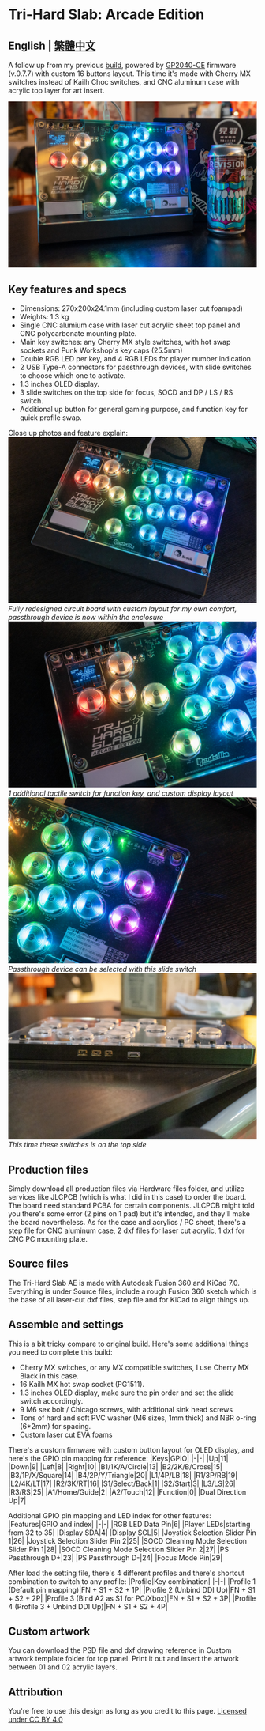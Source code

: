 # Tri-Hard Slab: Arcade Edition
## **English | [繁體中文](README_zh-TW.md)**
A follow up from my previous [build](https://github.com/Rev1s10n/Tri-Hard-slab-v2), powered by [GP2040-CE](https://gp2040-ce.info/) firmware (v.0.7.7) with custom 16 buttons layout.
This time it's made with Cherry MX switches instead of Kailh Choc switches, and CNC aluminum case with acrylic top layer for art insert.

![The beauty shot 2](images/THSAE-000-main.jpg)
## Key features and specs
- Dimensions: 270x200x24.1mm (including custom laser cut foampad)
- Weights: 1.3 kg
- Single CNC alumium case with laser cut acrylic sheet top panel and CNC polycarbonate mounting plate.
- Main key switches: any Cherry MX style switches, with hot swap sockets and Punk Workshop's key caps (25.5mm)
- Double RGB LED per key, and 4 RGB LEDs for player number indication.
- 2 USB Type-A connectors for passthrough devices, with slide switches to choose which one to activate.
- 1.3 inches OLED display.
- 3 slide switches on the top side for focus, SOCD and DP / LS / RS switch.
- Additional up button for general gaming purpose, and function key for quick profile swap.

Close up photos and feature explain:
![The core](images/THSAE-001-full.jpg)
_Fully redesigned circuit board with custom layout for my own comfort, passthrough device is now within the enclosure_
![Functions and display](images/THSAE-002-screen_and_stuff.jpg)
_1 additional tactile switch for function key, and custom display layout_
![Passthrough switch](images/THSAE-003-pass_switch.jpg)
_Passthrough device can be selected with this slide switch_
![Slide switches](images/THSAE-004-slider.jpg)
_This time these switches is on the top side_

## Production files
Simply download all production files via Hardware files folder, and utilize services like JLCPCB (which is what I did in this case) to order the board.
The board need standard PCBA for certain components. JLCPCB might told you there's some error (2 pins on 1 pad) but it's intended, and they'll make the board nevertheless.
As for the case and acrylics / PC sheet, there's a step file for CNC aluminum case, 2 dxf files for laser cut acrylic, 1 dxf for CNC PC mounting plate.

## Source files
The Tri-Hard Slab AE is made with Autodesk Fusion 360 and KiCad 7.0.
Everything is under Source files, include a rough Fusion 360 sketch which is the base of all laser-cut dxf files, step file and for KiCad to align things up.

## Assemble and settings
This is a bit tricky compare to original build.
Here's some additional things you need to complete this build:
- Cherry MX switches, or any MX compatible switches, I use Cherry MX Black in this case.
- 16 Kailh MX hot swap socket (PG1511).
- 1.3 inches OLED display, make sure the pin order and set the slide switch accordingly.
- 9 M6 sex bolt / Chicago screws, with additional sink head screws
- Tons of hard and soft PVC washer (M6 sizes, 1mm thick) and NBR o-ring (6*2mm) for spacing.
- Custom laser cut EVA foams

There's a custom firmware with custom button layout for OLED display, and here's the GPIO pin mapping for reference:
|Keys|GPIO|
|-|-|
|Up|11|
|Down|9|
|Left|8|
|Right|10|
|B1/1K/A/Circle|13|
|B2/2K/B/Cross|15|
|B3/1P/X/Square|14|
|B4/2P/Y/Triangle|20|
|L1/4P/LB|18|
|R1/3P/RB|19|
|L2/4K/LT|17|
|R2/3K/RT|16|
|S1/Select/Back|1|
|S2/Start|3|
|L3/LS|26|
|R3/RS|25|
|A1/Home/Guide|2|
|A2/Touch|12|
|Function|0|
|Dual Direction Up|7|

Additional GPIO pin mapping and LED index for other features:
|Features|GPIO and index|
|-|-|
|RGB LED Data Pin|6|
|Player LEDs|starting from 32 to 35|
|Display SDA|4|
|Display SCL|5|
|Joystick Selection Slider Pin 1|26|
|Joystick Selection Slider Pin 2|25|
|SOCD Cleaning Mode Selection Slider Pin 1|28|
|SOCD Cleaning Mode Selection Slider Pin 2|27|
|PS Passthrough D+|23|
|PS Passthrough D-|24|
|Focus Mode Pin|29|

After load the setting file, there's 4 different profiles and there's shortcut combination to switch to any profile:
|Profile|Key combination|
|-|-|
|Profile 1 (Default pin mapping)|FN + S1 + S2 + 1P|
|Profile 2 (Unbind DDI Up)|FN + S1 + S2 + 2P|
|Profile 3 (Bind A2 as S1 for PC/Xbox)|FN + S1 + S2 + 3P|
|Profile 4 (Profile 3 + Unbind DDI Up)|FN + S1 + S2 + 4P|

## Custom artwork

You can download the PSD file and dxf drawing reference in Custom artwork template folder for top panel.
Print it out and insert the artwork between 01 and 02 acrylic layers.

## Attribution
You're free to use this design as long as you credit to this page.
[Licensed under CC BY 4.0](https://creativecommons.org/licenses/by/4.0/)
